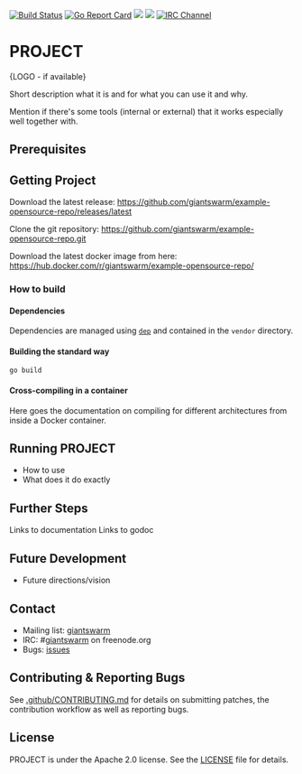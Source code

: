 [![Build Status](https://api.travis-ci.org/giantswarm/example-opensource-repo.svg)](https://travis-ci.org/giantswarm/example-opensource-repo) [![Go Report Card](https://goreportcard.com/badge/github.com/giantswarm/example-opensource-repo)](https://goreportcard.com/report/github.com/giantswarm/example-opensource-repo) [![](https://godoc.org/github.com/giantswarm/example-opensource-repo?status.svg)](http://godoc.org/github.com/giantswarm/example-opensource-repo) [![](https://img.shields.io/docker/pulls/giantswarm/example-opensource-repo.svg)](http://hub.docker.com/giantswarm/example-opensource-repo) [![IRC Channel](https://img.shields.io/badge/irc-%23giantswarm-blue.svg)](https://kiwiirc.com/client/irc.freenode.net/#giantswarm)

# PROJECT

{LOGO - if available}

Short description what it is and for what you can use it and why.

Mention if there's some tools (internal or external) that it works especially well together with.

## Prerequisites

## Getting Project

Download the latest release: https://github.com/giantswarm/example-opensource-repo/releases/latest

Clone the git repository: https://github.com/giantswarm/example-opensource-repo.git

Download the latest docker image from here: https://hub.docker.com/r/giantswarm/example-opensource-repo/

### How to build

#### Dependencies

Dependencies are managed using [`dep`](https://github.com/golang/dep) and contained in the `vendor` directory.

#### Building the standard way

```nohighlight
go build
```

#### Cross-compiling in a container

Here goes the documentation on compiling for different architectures from inside a Docker container.

## Running PROJECT

- How to use
- What does it do exactly

## Further Steps

Links to documentation
Links to godoc

## Future Development

- Future directions/vision

## Contact

- Mailing list: [giantswarm](https://groups.google.com/forum/!forum/giantswarm)
- IRC: #[giantswarm](irc://irc.freenode.org:6667/#giantswarm) on freenode.org
- Bugs: [issues](https://github.com/giantswarm/PROJECT/issues)

## Contributing & Reporting Bugs

See [.github/CONTRIBUTING.md](/giantswarm/example-opensource-repo/blob/master/.github/CONTRIBUTING.md) for details on submitting patches, the contribution workflow as well as reporting bugs.

## License

PROJECT is under the Apache 2.0 license. See the [LICENSE](/giantswarm/example-opensource-repo/blob/master/LICENSE) file for details.
